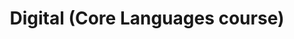 ---
title: Digital (Core Languages course)
type: Teaching
location: Central Saint Martins, London, UK
subtext:
dateFormat: year # "year", otherwise will be displayed MM.YYYY
dateEnd: 2020-05-31
dateStart: 2020-01-01
url: https://www.arts.ac.uk/subjects/communication-and-graphic-design/undergraduate/ba-hons-graphic-communication-design-csm
---
